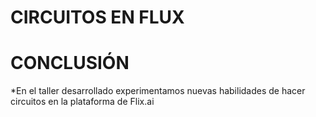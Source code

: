 # CIRCUITOS EN FLUX
# CONCLUSIÓN 
*En el taller desarrollado experimentamos nuevas habilidades de hacer circuitos en la plataforma de Flix.ai 
